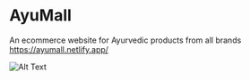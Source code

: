 # AyuMall
An ecommerce website for Ayurvedic products from all brands
https://ayumall.netlify.app/


![Alt Text](Animation.gif)
